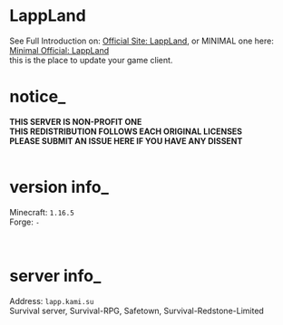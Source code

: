 # LappLand
See Full Introduction on: [Official Site: LappLand](https://corona.studio/lappland), or MINIMAL one here: [Minimal Official: LappLand](https://min.corona.studio/lapp)<br>
this is the place to update your game client.<br>
# notice_
**THIS SERVER IS NON-PROFIT ONE**<br>
**THIS REDISTRIBUTION FOLLOWS EACH ORIGINAL LICENSES**<br>
**PLEASE SUBMIT AN ISSUE HERE IF YOU HAVE ANY DISSENT**<br><br>
# version info_
Minecraft: `1.16.5`<br>
Forge: `-`<br>

<br>

# server info_
Address: `lapp.kami.su` <br>
Survival server, Survival-RPG, Safetown, Survival-Redstone-Limited
